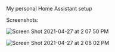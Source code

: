 My personal Home Assistant setup

Screenshots:

![Screen Shot 2021-04-27 at 2 07 50 PM](https://user-images.githubusercontent.com/20932132/116291130-3dc6bb80-a762-11eb-8e87-d3a8aa5635ce.png)

![Screen Shot 2021-04-27 at 2 08 02 PM](https://user-images.githubusercontent.com/20932132/116291293-677fe280-a762-11eb-8d3a-4abdd205b7ba.png)
